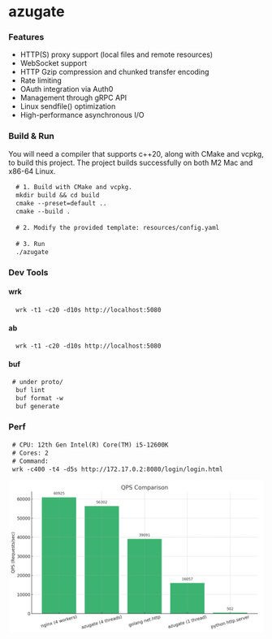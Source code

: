 # azugate

### Features

- HTTP(S) proxy support (local files and remote resources)
- WebSocket support
- HTTP Gzip compression and chunked transfer encoding
- Rate limiting
- OAuth integration via Auth0
- Management through gRPC API
- Linux sendfile() optimization
- High-performance asynchronous I/O

### Build & Run

You will need a compiler that supports c++20, along with CMake and vcpkg, to build this project. The project builds successfully on both M2 Mac and x86-64 Linux.
 
```shell
  # 1. Build with CMake and vcpkg.
  mkdir build && cd build
  cmake --preset=default ..
  cmake --build .
  
  # 2. Modify the provided template: resources/config.yaml
  
  # 3. Run
  ./azugate

```

### Dev Tools

#### wrk

```shell
  wrk -t1 -c20 -d10s http://localhost:5080
```

#### ab

```shell
  wrk -t1 -c20 -d10s http://localhost:5080
```

#### buf

```shell
 # under proto/
  buf lint
  buf format -w
  buf generate
```

### Perf

```shell
 # CPU: 12th Gen Intel(R) Core(TM) i5-12600K
 # Cores: 2
 # Command: 
 wrk -c400 -t4 -d5s http://172.17.0.2:8080/login/login.html
```

<img src="perf.png" alt="QPS Comparison" width="600">

